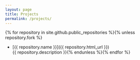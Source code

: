 ```yaml
---
layout: page
title: Projects
permalink: /projects/
---
```


{% for repository in site.github.public_repositories %}{% unless repository.fork %}
  * [{{ repository.name }}]({{ repository.html_url }})<br />{{ repository.description }}{% endunless %}{% endfor %}